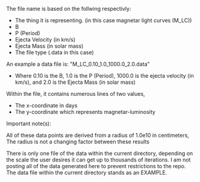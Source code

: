 The file name is based on the follwing respectivly:

- The thing it is representing. (in this case magnetar light curves (M_LC))
- B
- P (Period)
- Ejecta Velocity (in km/s)
- Ejecta Mass (in solar mass)
- The file type (.data in this case)


An example a data file is: "M_LC_0.10_1.0_1000.0_2.0.data"
 
- Where 0.10 is the B, 1.0 is the P (Period), 1000.0 is the ejecta velocity (in km/s), and 2.0 is the Ejecta Mass (in solar mass)


Within the file, it contains numerous lines of two values,

- The x-coordinate in days
- The y-coordinate which represents magnetar-luminosity 


Important note(s):

All of these data points are derived from a radius of 1.0e10 in centimeters, The radius is not a changing factor between these results

There is only one file of the data within the current directory, depending on the scale the user desires it can get up to thousands of iterations. I am not posting all of the data generated here to prevent restrictions to the repo.
The data file within the current directory stands as an EXAMPLE.
